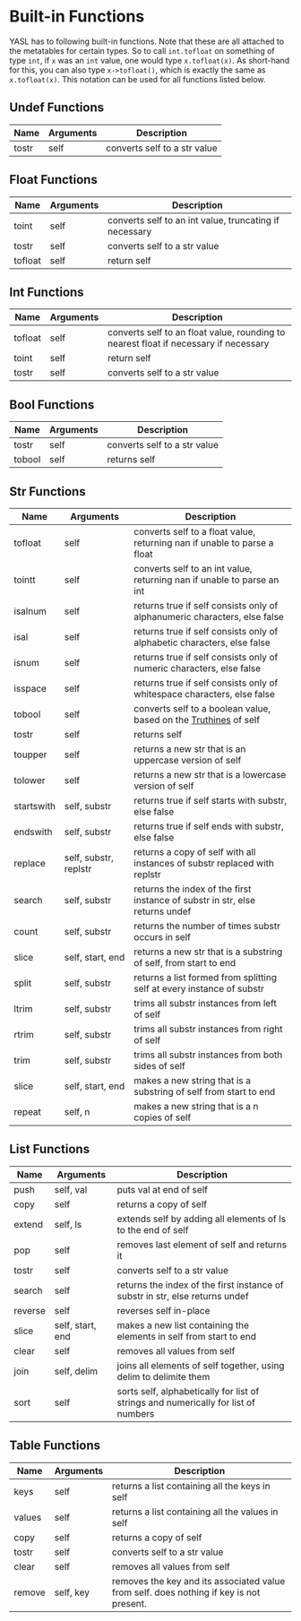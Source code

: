 # Built-in Functions

YASL has to following built-in functions. Note that these are all attached to the metatables for certain types. 
So to call `int.tofloat` on something of type `int`, if `x` was an `int` value, one would type `x.tofloat(x)`.
As short-hand for this, you can also type `x->tofloat()`, which is exactly the same as `x.tofloat(x)`. 
This notation can be used for all functions listed below.

## Undef Functions


| Name       | Arguments | Description |
|------------|-----------|-------------|
| tostr      | self      | converts self to a str value |

## Float Functions

| Name       | Arguments | Description |
|------------|-----------|-------------|
| toint      | self      | converts self to an int value, truncating if necessary |
| tostr      | self      | converts self to a str value |
| tofloat    | self      | return self |

## Int Functions

| Name       | Arguments | Description |
|------------|-----------|-------------|
| tofloat    | self      | converts self to an float value, rounding to nearest float if necessary if necessary |
| toint      | self      | return self |
| tostr      | self      | converts self to a str value |

## Bool Functions

| Name       | Arguments | Description |
|------------|-----------|-------------|
| tostr      | self      | converts self to a str value |
| tobool     | self      | returns self       |

## Str Functions

| Name       | Arguments | Description |
|------------|-----------|-------------|
| tofloat    | self      | converts self to a float value, returning nan if unable to parse a float |
| tointt     | self      | converts self to an int value, returning nan if unable to parse an int |
| isalnum    | self      | returns true if self consists only of alphanumeric characters, else false |
| isal       | self      | returns true if self consists only of alphabetic characters, else false |
| isnum      | self      | returns true if self consists only of numeric characters, else false |
| isspace    | self      | returns true if self consists only of whitespace characters, else false |
| tobool     | self      | converts self to a boolean value, based on the [Truthines](/docs/control-flow/truthiness) of self |
| tostr      | self      | returns self |
| toupper    | self      | returns a new str that is an uppercase version of self |
| tolower    | self      | returns a new str that is a lowercase version of self |
| startswith | self, substr | returns true if self starts with substr, else false |
| endswith   | self, substr | returns true if self ends with substr, else false |
| replace    | self, substr, replstr | returns a copy of self with all instances of substr replaced with replstr |
| search     | self, substr | returns the index of the first instance of substr in str, else returns undef |
| count      | self, substr | returns the number of times substr occurs in self |
| slice      | self, start, end | returns a new str that is a substring of self, from start to end |
| split      | self, substr | returns a list formed from splitting self at every instance of substr |
| ltrim      | self, substr | trims all substr instances from left of self |
| rtrim      | self, substr | trims all substr instances from right of self |
| trim       | self, substr | trims all substr instances from both sides of self |
| slice      | self, start, end | makes a new string that is a substring of self from start to end |
| repeat     | self, n   | makes a new string that is a n copies of self |

## List Functions

| Name       | Arguments | Description |
|------------|-----------|-------------|
| push       | self, val | puts val at end of self |
| copy       | self      | returns a copy of self |
| extend     | self, ls  | extends self by adding all elements of ls to the end of self |
| pop        | self      | removes last element of self and returns it |
| tostr      | self      | converts self to a str value |
| search     | self      | returns the index of the first instance of substr in str, else returns undef |
| reverse    | self      | reverses self in-place |
| slice      | self, start, end | makes a new list containing the elements in self from start to end |
| clear      | self      | removes all values from self |
| join       | self, delim | joins all elements of self together, using delim to delimite them |
| sort       | self      | sorts self, alphabetically for list of strings and numerically for list of numbers |

## Table Functions


| Name       | Arguments | Description |
|------------|-----------|-------------|
| keys       | self      | returns a list containing all the keys in self |
| values     | self      | returns a list containing all the values in self |
| copy       | self      | returns a copy of self |
| tostr      | self      | converts self to a str value |
| clear      | self      | removes all values from self |
| remove     | self, key | removes the key and its associated value from self. does nothing if key is not present.

